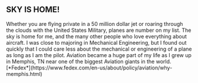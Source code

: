<h2> SKY IS HOME! </h2>
<p> Whether you are flying private in a 50 million dollar jet or roaring through the clouds with the United States Military, planes are number on my list. The sky is home for me, and the many other people who love everything about aircraft. I was close to majoring in Mechanical Engineering, but I found out quickly that I could care less about the mechanical or engineering of a plane as long as I am the pilot. Aviation became a huge part of my life as I grew up in Memphis, TN near one of the biggest Aviation giants in the world. [*Fedex*](https://www.fedex.com/en-us/about/policy/aviation/why-memphis.html)</p>
